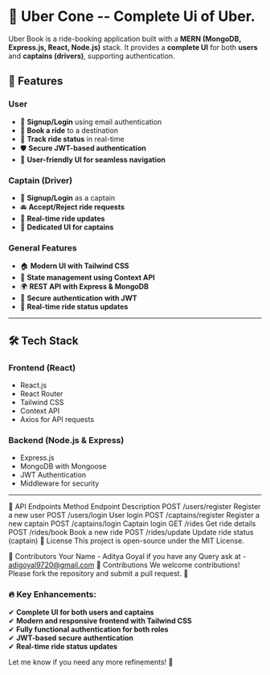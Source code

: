 # 🚖 Uber Cone -- Complete Ui of Uber.

Uber Book is a ride-booking application built with a **MERN (MongoDB, Express.js, React, Node.js)** stack. It provides a **complete UI** for both **users** and **captains (drivers)**, supporting authentication.

## 🚀 Features

### User
- 📌 **Signup/Login** using email authentication
- 🚗 **Book a ride** to a destination
- 📍 **Track ride status** in real-time
- 🛡 **Secure JWT-based authentication**
- 🎨 **User-friendly UI for seamless navigation**

### Captain (Driver)
- 📝 **Signup/Login** as a captain
- 🚘 **Accept/Reject ride requests**
- 📡 **Real-time ride updates**
- 🎨 **Dedicated UI for captains**

### General Features
- 🏠 **Modern UI with Tailwind CSS**
- 🔄 **State management using Context API**
- 🌍 **REST API with Express & MongoDB**
- 🔐 **Secure authentication with JWT**
- 📡 **Real-time ride status updates**

---

## 🛠 Tech Stack

### **Frontend (React)**
- React.js
- React Router
- Tailwind CSS
- Context API
- Axios for API requests

### **Backend (Node.js & Express)**
- Express.js
- MongoDB with Mongoose
- JWT Authentication
- Middleware for security

---

📌 API Endpoints
Method	Endpoint	Description
POST	/users/register	Register a new user
POST	/users/login	User login
POST	/captains/register	Register a new captain
POST	/captains/login	Captain login
GET	/rides	Get ride details
POST	/rides/book	Book a new ride
POST	/rides/update	Update ride status (captain)
📜 License
This project is open-source under the MIT License.

🎯 Contributors
Your Name - Aditya Goyal
if you have any Query ask at - adigoyal9720@gmail.com
🤝 Contributions
We welcome contributions! Please fork the repository and submit a pull request. 🚀

### 🔥 Key Enhancements:
✔ **Complete UI for both users and captains**  
✔ **Modern and responsive frontend with Tailwind CSS**  
✔ **Fully functional authentication for both roles**  
✔ **JWT-based secure authentication**  
✔ **Real-time ride status updates**  

Let me know if you need any more refinements! 🚀
